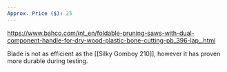 ```yaml
---
Approx. Price ($): 25
---
```

https://www.bahco.com/int_en/foldable-pruning-saws-with-dual-component-handle-for-dry-wood-plastic-bone-cutting-pb_396-lap_.html

Blade is not as efficient as the [[Silky Gomboy 210]], however it has proven more durable during testing.